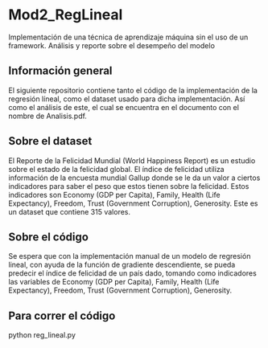 # Mod2_RegLineal
Implementación de una técnica de aprendizaje máquina sin el uso de un framework.
Análisis y reporte sobre el desempeño del modelo

## Información general
El siguiente repositorio contiene tanto el código de la implementación de la regresión líneal, como el dataset usado para dicha implementación. Así como el análisis de este, el cual se encuentra en el documento con el nombre de Analisis.pdf.

## Sobre el dataset
El Reporte de la Felicidad Mundial (World Happiness Report) es un estudio sobre el estado de la felicidad global. El índice de felicidad utiliza información de la encuesta mundial Gallup donde se le da un valor a ciertos indicadores para saber el peso que estos tienen sobre la felicidad. Estos indicadores son Economy (GDP per Capita), Family, Health (Life Expectancy), Freedom, Trust (Government Corruption), Generosity.
Este es un dataset que contiene 315 valores.

## Sobre el código
Se espera que con la implementación manual de un modelo de regresión lineal, con ayuda de la función de gradiente descendiente, se pueda predecir el índice de felicidad de un país dado, tomando como indicadores las variables de Economy (GDP per Capita), Family, Health (Life Expectancy), Freedom, Trust (Government Corruption), Generosity.

## Para correr el código
python reg_lineal.py
